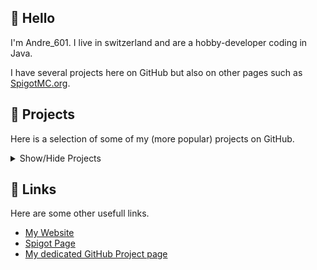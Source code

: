 <!-- Badges -->
[imgRepoPurr]: https://img.shields.io/badge/Repository-purrbot--site%2FPurrBot-blue?logo=github
[imgRepoJbba]: https://img.shields.io/badge/Repository-botblock%2FJavaBotBlockAPI-blue?logo=github
[imgRepoHexChat]: https://img.shields.io/badge/Repository-Andre601%2FHexChat-blue?logo=github
[imgRepoOVR]:  https://img.shields.io/badge/Repository-Andre601%2FOneVersionRemake-blue?logo=github
[imgRepoPAPI]: https://img.shields.io/badge/Repository-PlaceholderAPI%2FPlaceholderAPI-blue?logo=github

<!-- Links -->
[repoPurr]: https://github.com/purrbot-site/PurrBot
[websitePurr]: https://purrbot.site
[docs]: https://docs.purrbot.site

[repoJbba]: https://github.com/botblock/JavaBotBlockAPI
[botblock]: https://botblock.org

[repoHexChat]: https://github.com/Andre601/HexChat
[spigotHexChat]: https://www.spigotmc.org/resources/80696/

[repoOVR]: https://github.com/Andre601/OneVersionRemake
[OVR]: https://www.spigotmc.org/resources/71727/

[repoPAPI]: https://github.com/PlaceholderAPI/PlaceholderAPI
[PAPI]: https://www.spigotmc.org/resources/6245/

[website]: https://Andre601.com
[spigot]: https://www.spigotmc.org/resources/authors/56829/
[github]: https://github.andre601.com

## :wave: Hello
I'm Andre_601. I live in switzerland and are a hobby-developer coding in Java.

I have several projects here on GitHub but also on other pages such as [SpigotMC.org][spigot].

## :file_folder: Projects
Here is a selection of some of my (more popular) projects on GitHub.

<details>
  <summary>Show/Hide Projects</summary>

### \*Purr*
[![imgRepoPurr]][repoPurr]

  [\*Purr*][websitePurr] is a Discord bot made in Java that aims at providing you fun and entertainment.  
The bot started in march of 2018 and has since then grown in a way I never expected. As of the 21.09.2020 is the bot on 26,000+ servers with no end in sight.

A full documentation of the Bot, including all its commands, can be found under [docs.purrbot.site][docs]

### JavaBotBlockAPI
[![imgRepoJbba]][repoJbba]

JavaBotBlockAPI is the official Java Wrapper for the BotBlock API.  
[BotBlock.org][botblock] provides Bot owners with a single API which allows them to publish the server count of their bot to multiple bot lists simultanious. This reduces unwanted bloat from using X libraries to post the guild count to X bot lists.

JavaBotBlockAPI supports all GET and POST methods that the API of BotBlock provides and also brings support for Java Bot Libraries such as JDA and Javacord (with more to come).

### HexChat
[![imgRepoHexChat]][repoHexChat]

[HexChat][spigotHexChat] is a simple yet effective Chat plugin for Spigot 1.16.x+  
It provides the ability to use Hex color codes to format your chat in whatever color you desire. Additionally can you apply Hover text and different click actions such as running a command or opening a URL.

### OneVersionRemake
[![imgRepoOVR]][repoOVR]

[OneVersionRemake][OVR] is a BungeeCord and Velocity Plugin which allows you to block connections from players that don't have the MC version you defined.  
It also allows you to display a custom kick message and hover text when the player hovers over the player count displayed on the Server list.

### PlaceholderAPI
[![imgRepoPAPI]][repoPAPI]

[PlaceholderAPI][PAPI] is a Spigot plugin which allows plugins to provide own placeholders to other plugins, but also to use placeholders from other plugins for itself.  
While I'm not the owner of this repository am I a contributor and main maintainer of the Wiki that the plugin has.

</details>

## :link: Links
Here are some other usefull links.

- [My Website][website]
- [Spigot Page][spigot]
- [My dedicated GitHub Project page][github]
